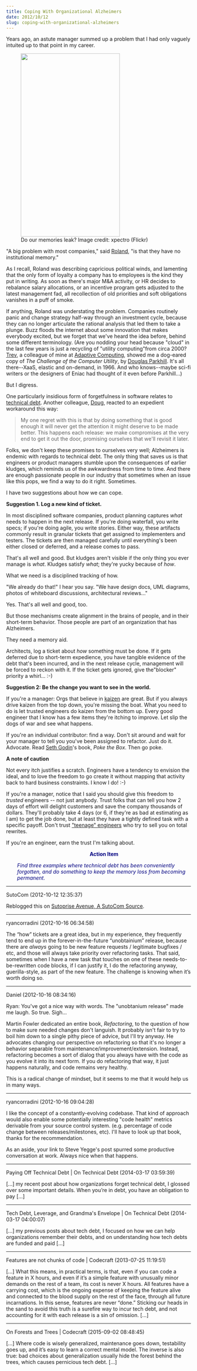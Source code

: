 ```yaml
---
title: Coping With Organizational Alzheimers
date: 2012/10/12
slug: coping-with-organizational-alzheimers
---
```


Years ago, an astute manager summed up a problem that I had only vaguely intuited up to that point in my career.

<figure><img title="memory" alt="" src="http://farm4.staticflickr.com/3106/2819335335_185586a19c.jpg" height="500" width="270" /><figcaption>Do our memories leak? Image credit: xpectro (Flickr)</figcaption></figure>

"A big problem with most companies," said <a title="Roland Whatcott: Manage momentum." href="../../../2012/09/21/roland-whatcott-manage-momentum/" target="_blank">Roland</a>, "is that they have no institutional memory."

As I recall, Roland was describing capricious political winds, and lamenting that the only form of loyalty a company has to employees is the kind they put in writing. As soon as there's major M&A activity, or HR decides to rebalance salary allocations, or an incentive program gets adjusted to the latest management fad, all recollection of old priorities and soft obligations vanishes in a puff of smoke.

If anything, Roland was understating the problem. Companies routinely panic and change strategy half-way through an investment cycle, because they can no longer articulate the rational analysis that led them to take a plunge. Buzz floods the internet about some innovation that makes everybody excited, but we forget that we've heard the idea before, behind some different terminology. (Are you nodding your head because "cloud" in the last few years is just a recycling of "utility computing"from circa 2000? <a href="https://twitter.com/trev_harmon" target="_blank">Trev</a>, a colleague of mine at <a href="https://twitter.com/AdaptiveMoab" target="_blank">Adaptive Computing</a>, showed me a dog-eared copy of <em>The Challenge of the Computer Utility</em>, by <a class="zem_slink" title="Douglas Parkhill" href="http://en.wikipedia.org/wiki/Douglas_Parkhill" target="_blank" rel="wikipedia">Douglas Parkhill</a>. It's all there--XaaS, elastic and on-demand, in 1966. And who knows--maybe sci-fi writers or the designers of Eniac had thought of it even before Parkhill...)

But I digress.

One particularly insidious form of forgetfulness in software relates to <a class="zem_slink" title="technical debt" href="http://martinfowler.com/bliki/TechnicalDebt.html" target="_blank" rel="homepage">technical debt</a>. Another colleague, <a href="http://www.linkedin.com/profile/view?id=5417094&locale=en_US" target="_blank">Doug</a>, reacted to an expedient workaround this way:
<blockquote>My one regret with this is that by doing something that is good enough it will never get the attention it might deserve to be made better. This happens each release: we make compromises at the very end to get it out the door, promising ourselves that we'll revisit it later.</blockquote>
Folks, we don't keep these promises to ourselves very well; Alzheimers is endemic with regards to technical debt. The only thing that saves us is that <!--more-->engineers or product managers stumble upon the consequences of earlier kludges, which reminds us of the awkwardness from time to time. And there are enough passionate people in our industry that sometimes when an issue like this pops, we find a way to do it right. Sometimes.

I have two suggestions about how we can cope.

<strong>Suggestion 1. Log a new kind of ticket.</strong>

In most disciplined software companies, product planning captures <em>what</em> needs to happen in the next release. If you're doing waterfall, you write specs; if you're doing agile, you write stories. Either way, these artifacts commonly result in granular tickets that get assigned to implementers and testers. The tickets are then managed carefully until everything's been either closed or deferred, and a release comes to pass.

That's all well and good. But kludges aren't visible if the only thing you ever manage is <em>what</em>. Kludges satisfy <em>what</em>; they're yucky because of <em>how</em>.

What we need is a disciplined tracking of how.

"We already do that!" I hear you say. "We have design docs, UML diagrams, photos of whiteboard discussions, architectural reviews..."

Yes. That's all well and good, too.

But those mechanisms create alignment in the brains of people, and in their short-term behavior. Those people are part of an organization that has Alzheimers.

They need a memory aid.

Architects, log a ticket about <em>how</em> something must be done. If it gets deferred due to short-term expedience, you have tangible evidence of the debt that's been incurred, and in the next release cycle, management will be forced to reckon with it. If the ticket gets ignored, give the"blocker" priority a whirl... :-)

<strong>Suggestion 2: Be the change you want to see in the world.</strong>

If you're a manager: Orgs that believe in <a href="http://en.wikipedia.org/wiki/Kaizen" target="_blank">kaizen</a> are great. But if you always drive kaizen from the top down, you're missing the boat. What you need to do is let trusted engineers do kaizen from the bottom up. Every good engineer that I know has a few items they're itching to improve. Let slip the dogs of war and see what happens.

If you're an individual contributor: find a way. Don't sit around and wait for your manager to tell you you've been assigned to refactor. Just do it. Advocate. Read <a href="http://www.sethgodin.com" target="_blank">Seth Godin</a>'s book, <em>Poke the Box</em>. Then go poke.

<strong>A note of caution</strong>

Not every itch justifies a scratch. Engineers have a tendency to envision the ideal, and to love the freedom to go create it without mapping that activity back to hard business constraints. I know I do! :-)

If you're a manager, notice that I said you should give this freedom to <em>trusted</em> engineers -- not just anybody. Trust folks that can tell you how 2 days of effort will delight customers and save the company thousands of dollars. They'll probably take 4 days (or 6, if they're as bad at estimating as I am) to get the job done, but at least they have a tightly defined task with a specific payoff. Don't trust <a href="http://steve-yegge.blogspot.com/2008/02/portrait-of-n00b.html" target="_blank">"teenage" engineers</a> who try to sell you on total rewrites.

If you're an engineer, earn the trust I'm talking about.
<p style="padding-left:30px;text-align:center;"><span style="color:#000080;"><strong>Action Item</strong></span></p>
<p style="padding-left:30px;"><em><span style="color:#000080;">Find three examples where technical debt has been conveniently forgotten, and do something to keep the memory loss from becoming permanent.</span></em></p>

---

SutoCom (2012-10-12 12:35:37)

Reblogged this on <a href="http://sutocom.net/2012/10/12/2284/" rel="nofollow">Sutoprise Avenue, A SutoCom Source</a>.

---

ryancorradini (2012-10-16 06:34:58)

The “how” tickets are a great idea, but in my experience, they frequently tend to end up in the forever-in-the-future “unobtainium” release, because there are *always* going to be new feature requests / legitimate bugfixes / etc, and those will always take priority over refactoring tasks. That said, sometimes when I have a new task that touches on one of these needs-to-be-rewritten code blocks, if I can justify it, I do the refactoring anyway, guerilla-style, as part of the new feature. The challenge is knowing when it’s worth doing so.

---

Daniel (2012-10-16 08:34:16)

Ryan: You've got a nice way with words. The "unobtanium release" made me laugh. So true. Sigh...

Martin Fowler dedicated an entire book, <em>Refactoring</em>, to the question of how to make sure needed changes don't languish. It probably isn't fair to try to boil him down to a single pithy piece of advice, but I'll try anyway. He advocates changing our perspective on refactoring so that it's no longer a behavior separable from maintenance/improvement/extension. Instead, refactoring becomes a sort of dialog that you always have with the code as you evolve it into its next form. If you do refactoring that way, it just happens naturally, and code remains very healthy.

This is a radical change of mindset, but it seems to me that it would help us in many ways.

---

ryancorradini (2012-10-16 09:04:28)

I like the concept of a constantly-evolving codebase. That kind of approach would also enable some potentially interesting "code health" metrics derivable from your source control system. (e.g. percentage of code change between releases/milestones, etc). I'll have to look up that book, thanks for the recommendation.

As an aside, your link to Steve Yegge's post spurred some productive conversation at work. Always nice when that happens.

---

Paying Off Technical Debt | On Technical Debt (2014-03-17 03:59:39)

[…] my recent post about how organizations forget technical debt, I glossed over some important details. When you’re in debt, you have an obligation to pay […]

---

Tech Debt, Leverage, and Grandma's Envelope | On Technical Debt (2014-03-17 04:00:07)

[…] my previous posts about tech debt, I focused on how we can help organizations remember their debts, and on understanding how tech debts are funded and paid […]

---

Features are not chunks of code | Codecraft (2013-07-25 11:19:51)

[…] What this means, in practical terms, is that, even if you can code a feature in X hours, and even if it’s a simple feature with unusually minor demands on the rest of a team, its cost is never X hours. All features have a carrying cost, which is the ongoing expense of keeping the feature alive and connected to the blood supply on the rest of the face, through all future incarnations. In this sense, features are never “done.” Sticking our heads in the sand to avoid this truth is a surefire way to incur tech debt, and not accounting for it with each release is a sin of omission. […]

---

On Forests and Trees | Codecraft (2015-09-02 08:48:45)

[…] Where code is wisely generalized, maintenance goes down, testability goes up, and it’s easy to learn a correct mental model. The inverse is also true: bad choices about generalization usually hide the forest behind the trees, which causes pernicious tech debt. […]